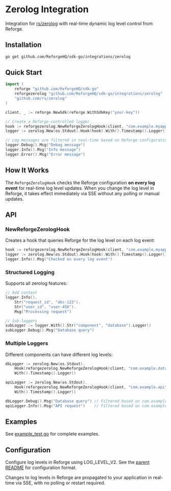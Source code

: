 # Zerolog Integration

Integration for [rs/zerolog](https://github.com/rs/zerolog) with real-time dynamic log level control from Reforge.

## Installation

```bash
go get github.com/ReforgeHQ/sdk-go/integrations/zerolog
```

## Quick Start

```go
import (
    reforge "github.com/ReforgeHQ/sdk-go"
    reforgezerolog "github.com/ReforgeHQ/sdk-go/integrations/zerolog"
    "github.com/rs/zerolog"
)

client, _ := reforge.NewSdk(reforge.WithSdkKey("your-key"))

// Create a Reforge-controlled logger
hook := reforgezerolog.NewReforgeZerologHook(client, "com.example.myapp")
logger := zerolog.New(os.Stdout).Hook(hook).With().Timestamp().Logger()

// Log messages are filtered in real-time based on Reforge configuration
logger.Debug().Msg("Debug message")
logger.Info().Msg("Info message")
logger.Error().Msg("Error message")
```

## How It Works

The `ReforgeZerologHook` checks the Reforge configuration **on every log event** for real-time log level updates. When you change the log level in Reforge, it takes effect immediately via SSE without any polling or manual updates.

## API

### NewReforgeZerologHook

Creates a hook that queries Reforge for the log level on each log event:

```go
hook := reforgezerolog.NewReforgeZerologHook(client, "com.example.myapp")
logger := zerolog.New(os.Stdout).Hook(hook).With().Timestamp().Logger()
logger.Info().Msg("Checked on every log event")
```

### Structured Logging

Supports all zerolog features:

```go
// Add context
logger.Info().
    Str("request_id", "abc-123").
    Str("user_id", "user-456").
    Msg("Processing request")

// Sub-loggers
subLogger := logger.With().Str("component", "database").Logger()
subLogger.Debug().Msg("Database query")
```

### Multiple Loggers

Different components can have different log levels:

```go
dbLogger := zerolog.New(os.Stdout).
    Hook(reforgezerolog.NewReforgeZerologHook(client, "com.example.database")).
    With().Timestamp().Logger()

apiLogger := zerolog.New(os.Stdout).
    Hook(reforgezerolog.NewReforgeZerologHook(client, "com.example.api")).
    With().Timestamp().Logger()

dbLogger.Debug().Msg("Database query") // Filtered based on com.example.database
apiLogger.Info().Msg("API request")    // Filtered based on com.example.api
```

## Examples

See [example_test.go](./example_test.go) for complete examples.

## Configuration

Configure log levels in Reforge using LOG_LEVEL_V2. See the [parent README](../README.md) for configuration format.

Changes to log levels in Reforge are propagated to your application in real-time via SSE, with no polling or restart required.
